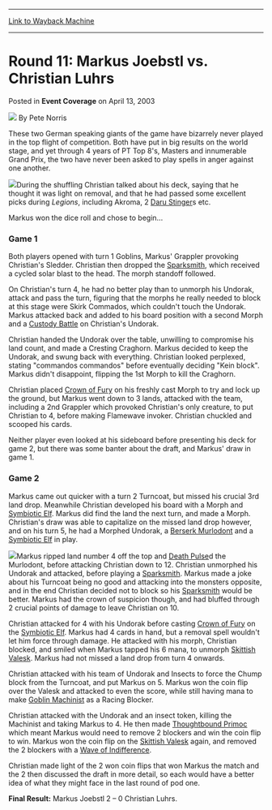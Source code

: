 
---
[Link to Wayback Machine](https://web.archive.org/web/20211208002219/https://magic.wizards.com/en/articles/archive/event-coverage/round-11-markus-joebstl-vs-christian-luhrs-2003-04-13)

[_metadata_:author]:- "Pete Norris"
[_metadata_:description]:- "These two German speaking giants of the game have bizarrely never played in the top flight of competition."
[_metadata_:generator]:- "Drupal 7 (http://drupal.org)"
[_metadata_:node]:- "784536"
[_metadata_:publish_date]:- "2003-04-13"
[_metadata_:source]:- "div-main-content"
[_metadata_:title]:- "Round 11: Markus Joebstl vs. Christian Luhrs"
[_metadata_:wayback_capture_timestamp]:- "2021-12-08 00:22:19"
[_metadata_:wayback_raw_url]:- "https://web.archive.org/web/20211208002219id_/https://magic.wizards.com/en/articles/archive/event-coverage/round-11-markus-joebstl-vs-christian-luhrs-2003-04-13"
[_metadata_:wayback_url]:- "https://magic.wizards.com/en/articles/archive/event-coverage/round-11-markus-joebstl-vs-christian-luhrs-2003-04-13"
---


Round 11: Markus Joebstl vs. Christian Luhrs
============================================



 Posted in **Event Coverage**
 on April 13, 2003 






![](https://media.magic.wizards.com/styles/auth_small/public/generic-avatar-150_237.png)
By Pete Norris











These two German speaking giants of the game have bizarrely never played in the top flight of competition. Both have put in big results on the world stage, and yet through 4 years of PT Top 8's, Masters and innumerable Grand Prix, the two have never been asked to play spells in anger against one another.

![](https://media.magic.wizards.com/image_legacy_migration/sideboard/images/gppra03/a915.jpg)During the shuffling Christian talked about his deck, saying that he thought it was light on removal, and that he had passed some excellent picks during *Legions*, including Akroma, 2 [Daru Stinger](https://gatherer.wizards.com/Pages/Card/Details.aspx?name=Daru+Stinger)s etc.

Markus won the dice roll and chose to begin...

### Game 1

Both players opened with turn 1 Goblins, Markus' Grappler provoking Christian's Sledder. Christian then dropped the [Sparksmith](https://gatherer.wizards.com/Pages/Card/Details.aspx?name=Sparksmith), which received a cycled solar blast to the head. The morph standoff followed. 

On Christian's turn 4, he had no better play than to unmorph his Undorak, attack and pass the turn, figuring that the morphs he really needed to block at this stage were Skirk Commados, which couldn't touch the Undorak. Markus attacked back and added to his board position with a second Morph and a [Custody Battle](https://gatherer.wizards.com/Pages/Card/Details.aspx?name=Custody+Battle) on Christian's Undorak.

Christian handed the Undorak over the table, unwilling to compromise his land count, and made a Cresting Craghorn. Markus decided to keep the Undorak, and swung back with everything. Christian looked perplexed, stating "commandos commandos" before eventually deciding "Kein block". Markus didn't disappoint, flipping the 1st Morph to kill the Craghorn.

Christian placed [Crown of Fury](https://gatherer.wizards.com/Pages/Card/Details.aspx?name=Crown+of+Fury) on his freshly cast Morph to try and lock up the ground, but Markus went down to 3 lands, attacked with the team, including a 2nd Grappler which provoked Christian's only creature, to put Christian to 4, before making Flamewave invoker. Christian chuckled and scooped his cards.

Neither player even looked at his sideboard before presenting his deck for game 2, but there was some banter about the draft, and Markus' draw in game 1.

### Game 2

Markus came out quicker with a turn 2 Turncoat, but missed his crucial 3rd land drop. Meanwhile Christian developed his board with a Morph and [Symbiotic Elf](https://gatherer.wizards.com/Pages/Card/Details.aspx?name=Symbiotic+Elf). Markus did find the land the next turn, and made a Morph. Christian's draw was able to capitalize on the missed land drop however, and on his turn 5, he had a Morphed Undorak, a [Berserk Murlodont](https://gatherer.wizards.com/Pages/Card/Details.aspx?name=Berserk+Murlodont) and a [Symbiotic Elf](https://gatherer.wizards.com/Pages/Card/Details.aspx?name=Symbiotic+Elf) in play.

![](https://media.magic.wizards.com/image_legacy_migration/sideboard/images/gppra03/a914.jpg)Markus ripped land number 4 off the top and [Death Pulse](https://gatherer.wizards.com/Pages/Card/Details.aspx?name=Death+Pulse)d the Murlodont, before attacking Christian down to 12. Christian unmorphed his Undorak and attacked, before playing a [Sparksmith](https://gatherer.wizards.com/Pages/Card/Details.aspx?name=Sparksmith). Markus made a joke about his Turncoat being no good and attacking into the monsters opposite, and in the end Christian decided not to block so his [Sparksmith](https://gatherer.wizards.com/Pages/Card/Details.aspx?name=Sparksmith) would be better. Markus had the crown of suspicion though, and had bluffed through 2 crucial points of damage to leave Christian on 10.

Christian attacked for 4 with his Undorak before casting [Crown of Fury](https://gatherer.wizards.com/Pages/Card/Details.aspx?name=Crown+of+Fury) on the [Symbiotic Elf](https://gatherer.wizards.com/Pages/Card/Details.aspx?name=Symbiotic+Elf). Markus had 4 cards in hand, but a removal spell wouldn't let him force through damage. He attacked with his morph, Christian blocked, and smiled when Markus tapped his 6 mana, to unmorph [Skittish Valesk](https://gatherer.wizards.com/Pages/Card/Details.aspx?name=Skittish+Valesk). Markus had not missed a land drop from turn 4 onwards.

Christian attacked with his team of Undorak and Insects to force the Chump block from the Turncoat, and put Markus on 5. Markus won the coin flip over the Valesk and attacked to even the score, while still having mana to make [Goblin Machinist](https://gatherer.wizards.com/Pages/Card/Details.aspx?name=Goblin+Machinist) as a Racing Blocker.

Christian attacked with the Undorak and an insect token, killing the Machinist and taking Markus to 4. He then made [Thoughtbound Primoc](https://gatherer.wizards.com/Pages/Card/Details.aspx?name=Thoughtbound+Primoc) which meant Markus would need to remove 2 blockers and win the coin flip to win. Markus won the coin flip on the [Skittish Valesk](https://gatherer.wizards.com/Pages/Card/Details.aspx?name=Skittish+Valesk) again, and removed the 2 blockers with a [Wave of Indifference](https://gatherer.wizards.com/Pages/Card/Details.aspx?name=Wave+of+Indifference).

Christian made light of the 2 won coin flips that won Markus the match and the 2 then discussed the draft in more detail, so each would have a better idea of what they might face in the last round of pod one.

**Final Result:** Markus Joebstl 2 – 0 Christian Luhrs.







